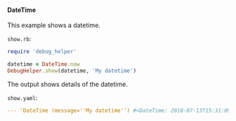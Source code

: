 #### DateTime

This example shows a datetime.

```show.rb```:
```ruby
require 'debug_helper'

datetime = DateTime.now
DebugHelper.show(datetime, 'My datetime')
```

The output shows details of the datetime.

```show.yaml```:
```yaml
--- 'DateTime (message=''My datetime'') #<DateTime: 2018-07-13T15:31:09-05:00 ((2458313j,73869s,188119000n),-18000s,2299161j)>'
```
